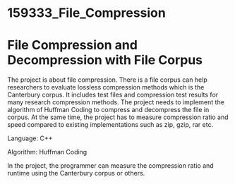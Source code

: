 # 159333_File_Compression
# File Compression and Decompression with File Corpus
The project is about file compression. There is a file corpus can help researchers to evaluate lossless compression methods which is the Canterbury corpus. It includes test files and compression test results for many research compression methods. The project needs to implement the algorithm of Huffman Coding to compress and decompress the file in corpus. At the same time, the project has to measure compression ratio and speed compared to existing implementations such as zip, gzip, rar etc.


Language: C++

Algorithm: Huffman Coding

In the project, the programmer can measure the compression ratio and runtime using the Canterbury corpus or others.
